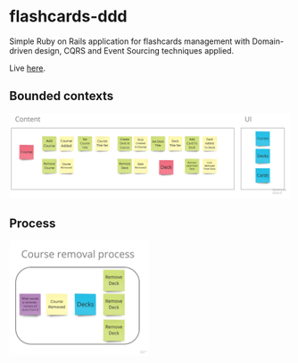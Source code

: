 # flashcards-ddd
Simple Ruby on Rails application for flashcards management with Domain-driven design, CQRS and Event Sourcing techniques applied.

Live [here](https://flashcards-ddd.herokuapp.com/).


## Bounded contexts
![Bounded contexts](/docs/bc.jpg)

## Process
<img src="/docs/process.jpg" width="250">
